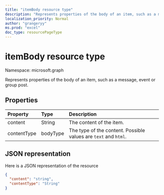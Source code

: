 ```yaml
---
title: "itemBody resource type"
description: "Represents properties of the body of an item, such as a message, event or group post."
localization_priority: Normal
author: "grangeryy"
ms.prod: "excel"
doc_type: resourcePageType
---
```


# itemBody resource type

Namespace: microsoft.graph

Represents properties of the body of an item, such as a message, event or group post.

## Properties
| Property	   | Type	|Description|
|:---------------|:--------|:----------|
|content|String|The content of the item.|
|contentType|bodyType|The type of the content. Possible values are `text` and `html`.|

## JSON representation

Here is a JSON representation of the resource

<!-- {
  "blockType": "resource",
  "optionalProperties": [

  ],
  "@odata.type": "microsoft.graph.itemBody"
}-->

```json
{
  "content": "string",
  "contentType": "String"
}

```

<!-- uuid: 8fcb5dbc-d5aa-4681-8e31-b001d5168d79
2015-10-25 14:57:30 UTC -->
<!-- {
  "type": "#page.annotation",
  "description": "itemBody resource",
  "keywords": "",
  "section": "documentation",
  "tocPath": ""
}-->
